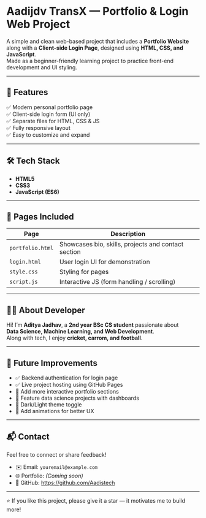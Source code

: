 # Aadijdv TransX — Portfolio & Login Web Project

A simple and clean web-based project that includes a **Portfolio Website** along with a **Client-side Login Page**, designed using **HTML, CSS, and JavaScript**.  
Made as a beginner-friendly learning project to practice front-end development and UI styling.

---

## 🚀 Features

✅ Modern personal portfolio page  
✅ Client-side login form (UI only)  
✅ Separate files for HTML, CSS & JS  
✅ Fully responsive layout  
✅ Easy to customize and expand

---

## 🛠️ Tech Stack

- **HTML5**
- **CSS3**
- **JavaScript (ES6)**

---

## 📌 Pages Included

| Page | Description |
|------|-------------|
| `portfolio.html` | Showcases bio, skills, projects and contact section |
| `login.html` | User login UI for demonstration |
| `style.css` | Styling for pages |
| `script.js` | Interactive JS (form handling / scrolling) |

---

## 🧑‍💻 About Developer

Hi! I’m **Aditya Jadhav**, a **2nd year BSc CS student** passionate about  
**Data Science, Machine Learning, and Web Development**.  
Along with tech, I enjoy **cricket, carrom, and football**.

---

## 🎯 Future Improvements

- ✅ Backend authentication for login page  
- ✅ Live project hosting using GitHub Pages  
- 🔲 Add more interactive portfolio sections  
- 🔲 Feature data science projects with dashboards  
- 🔲 Dark/Light theme toggle  
- 🔲 Add animations for better UX  

---

## 📬 Contact

Feel free to connect or share feedback!

- ✉️ Email: `youremail@example.com`  
- 🌐 Portfolio: *(Coming soon)*  
- 🐙 GitHub: https://github.com/Aadistech  

---

⭐ If you like this project, please give it a star — it motivates me to build more!  
